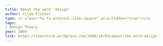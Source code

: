 ```yaml
---
title: About the word 'design'
author: Vilem Flusser
type: <i class="fa fa-external-link-square" aria-hidden="true"></i>
tags:
- Design Theory
year: 2009
link: https://seansturm.wordpress.com/2009/10/03/about-the-word-design-by-vilem-flusser/
---
```


